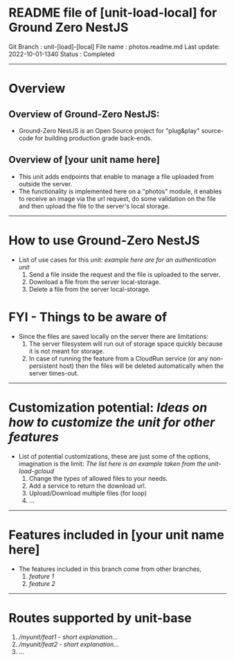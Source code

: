 # README file of [unit-load-local] for Ground Zero NestJS

Git Branch : unit-[load]-[local]
File name  : photos.readme.md
Last update: 2022-10-01-1340
Status     : Completed

---------------------------------------------------------

# Overview

## Overview of Ground-Zero NestJS: 
- Ground-Zero NestJS is an Open Source project for "plug&play" source-code
  for building production grade back-ends.

## Overview of [your unit name here]
- This unit adds endpoints that enable to manage a file uploaded from outside the server.
- The functionality is implemented here on a "photos" module, it enables to receive an image 
  via the url request, do some validation on the file and then upload the file to the server's local storage.

---------------------------------------------------------

# How to use Ground-Zero NestJS
- List of use cases for this unit: *example here are for an authentication unit*
  1. Send a file inside the request and the file is uploaded to the server.
  2. Download a file from the server local-storage.
  3. Delete a file from the server local-storage.


# FYI - Things to be aware of
- Since the files are saved locally on the server there are limitations:
  1. The server filesystem will run out of storage space quickly because it is not meant for storage.
  2. In case of running the feature from a CloudRun service (or any non-persistent host) then the files will be deleted automatically when the server times-out.


---------------------------------------------------------

# Customization potential:  *Ideas on how to customize the unit for other features*
- List of potential customizations, these are just some of the options, imagination is the limit:
*The list here is an example taken from the unit-load-gcloud*
  1. Change the types of allowed files to your needs.
  2. Add a service to return the download url.
  3. Upload/Download multiple files (for loop)
  4. ...


---------------------------------------------------------

# Features included in [your unit name here]
- The features included in this branch come from other branches,
    1. *feature 1* 
    2. *feature 2* 

---------------------------------------------------------

# Routes supported by unit-base
1. */myunit/feat1 - short explanation...*
2. */myunit/feat2 - short explanation...*
3. ...

